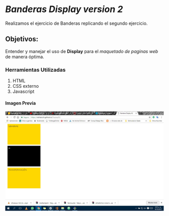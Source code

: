 # *Banderas Display version 2*

Realizamos el ejercicio de Banderas replicando el segundo ejercicio.

## Objetivos:
Entender y manejar el uso de **Display** para el *maquetado de paginas web* de manera óptima.

### Herramientas Utilizadas
1. HTML
2. CSS externo
3. Javascript

#### Imagen Previa

![recursos](assets/img/img-previa.jpg)